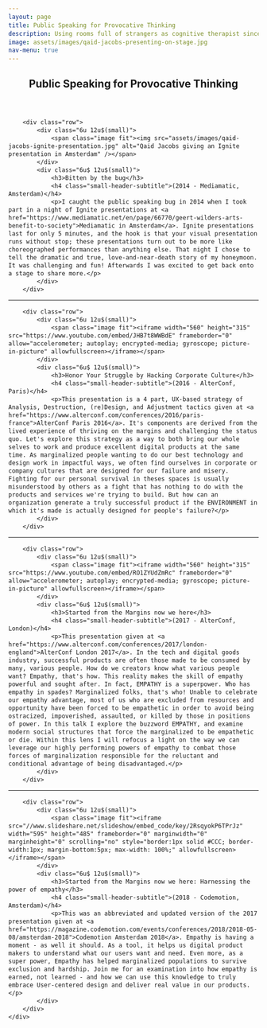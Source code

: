 ```yaml
---
layout: page
title: Public Speaking for Provocative Thinking
description: Using rooms full of strangers as cognitive therapist since 2014, I work out some of my angst and most interesting design ideas on stage.
image: assets/images/qaid-jacobs-presenting-on-stage.jpg
nav-menu: true
---
```


<!-- Main -->
<div id="main" class="alt">

<!-- One -->
<section id="one">
	<div class="inner">
		<header class="major">
			<h1>Public Speaking for Provocative Thinking</h1>
		</header>

		<div class="row">
			<div class="6u 12u$(small)">
				<span class="image fit"><img src="assets/images/qaid-jacobs-ignite-presentation.jpg" alt="Qaid Jacobs giving an Ignite presentation in Amsterdam" /></span>
			</div>
			<div class="6u$ 12u$(small)">
				<h3>Bitten by the bug</h3>
				<h4 class="small-header-subtitle">(2014 - Mediamatic, Amsterdam)</h4>
				<p>I caught the public speaking bug in 2014 when I took part in a night of Ignite presentations at <a href="https://www.mediamatic.net/en/page/66770/geert-wilders-arts-benefit-to-society">Mediamatic in Amsterdam</a>. Ignite presentations last for only 5 minutes, and the hook is that your visual presentation runs without stop; these presentations turn out to be more like choreographed performances than anything else. That night I chose to tell the dramatic and true, love-and-near-death story of my honeymoon. It was challenging and fun! Afterwards I was excited to get back onto a stage to share more.</p>
			</div>
		</div>

<hr class="major" />

		<div class="row">
			<div class="6u 12u$(small)">
				<span class="image fit"><iframe width="560" height="315" src="https://www.youtube.com/embed/JHB7t8WWBdE" frameborder="0" allow="accelerometer; autoplay; encrypted-media; gyroscope; picture-in-picture" allowfullscreen></iframe></span>
			</div>
			<div class="6u$ 12u$(small)">
				<h3>Honor Your Struggle by Hacking Corporate Culture</h3>
				<h4 class="small-header-subtitle">(2016 - AlterConf, Paris)</h4>
				<p>This presentation is a 4 part, UX-based strategy of Analysis, Destruction, (re)Design, and Adjustment tactics given at <a href="https://www.alterconf.com/conferences/2016/paris-france">AlterConf Paris 2016</a>. It's components are derived from the lived experience of thriving on the margins and challenging the status quo. Let's explore this strategy as a way to both bring our whole selves to work and produce excellent digital products at the same time. As marginalized people wanting to do our best technology and design work in impactful ways, we often find ourselves in corporate or company cultures that are designed for our failure and misery. Fighting for our personal survival in theses spaces is usually misunderstood by others as a fight that has nothing to do with the products and services we're trying to build. But how can an organization generate a truly successful product if the ENVIRONMENT in which it's made is actually designed for people's failure?</p>		
			</div>
		</div>

<hr class="major" />

		<div class="row">
			<div class="6u 12u$(small)">
				<span class="image fit"><iframe width="560" height="315" src="https://www.youtube.com/embed/RO1ZYUdZmRc" frameborder="0" allow="accelerometer; autoplay; encrypted-media; gyroscope; picture-in-picture" allowfullscreen></iframe></span>
			</div>
			<div class="6u$ 12u$(small)">
				<h3>Started from the Margins now we here</h3>
				<h4 class="small-header-subtitle">(2017 - AlterConf, London)</h4>
				<p>This presentation given at <a href="https://www.alterconf.com/conferences/2017/london-england">AlterConf London 2017</a>. In the tech and digital goods industry, successful products are often those made to be consumed by many, various people. How do we creators know what various people want? Empathy, that's how. This reality makes the skill of empathy powerful and sought after. In fact, EMPATHY is a superpower. Who has empathy in spades? Marginalized folks, that's who! Unable to celebrate our empathy advantage, most of us who are excluded from resources and opportunity have been forced to be empathetic in order to avoid being ostracized, impoverished, assaulted, or killed by those in positions of power. In this talk I explore the buzzword EMPATHY, and examine modern social structures that force the marginalized to be empathetic or die. Within this lens I will refocus a light on the way we can leverage our highly performing powers of empathy to combat those forces of marginalization responsible for the reluctant and conditional advantage of being disadvantaged.</p>		
			</div>
		</div>

<hr class="major" />

		<div class="row">
			<div class="6u 12u$(small)">
				<span class="image fit"><iframe src="//www.slideshare.net/slideshow/embed_code/key/2RsqyokP6TPrJz" width="595" height="485" frameborder="0" marginwidth="0" marginheight="0" scrolling="no" style="border:1px solid #CCC; border-width:1px; margin-bottom:5px; max-width: 100%;" allowfullscreen> </iframe></span>
			</div>
			<div class="6u$ 12u$(small)">
				<h3>Started from the Margins now we here: Harnessing the power of empathy</h3>
				<h4 class="small-header-subtitle">(2018 - Codemotion, Amsterdam)</h4>
				<p>This was an abbreviated and updated version of the 2017 presentation given at <a href="https://magazine.codemotion.com/events/conferences/2018/2018-05-08/amsterdam-2018">Codemotion Amsterdam 2018</a>. Empathy is having a moment - as well it should. As a tool, it helps us digital product makers to understand what our users want and need. Even more, as a super power, Empathy has helped marginalized populations to survive exclusion and hardship. Join me for an examination into how empathy is earned, not learned - and how we can use this knowledge to truly embrace User-centered design and deliver real value in our products.</p>		
			</div>
		</div>
	</div>
</section>

</div>